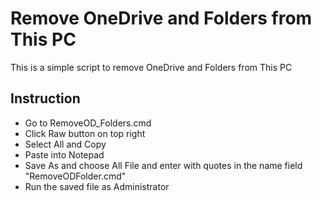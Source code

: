 # Remove OneDrive and Folders from This PC
This is a simple script to remove OneDrive and Folders from This PC

## Instruction
* Go to RemoveOD_Folders.cmd
* Click Raw button on top right
* Select All and Copy
* Paste into Notepad
* Save As and choose All File and enter with quotes in the name field "RemoveODFolder.cmd"
* Run the saved file as Administrator

